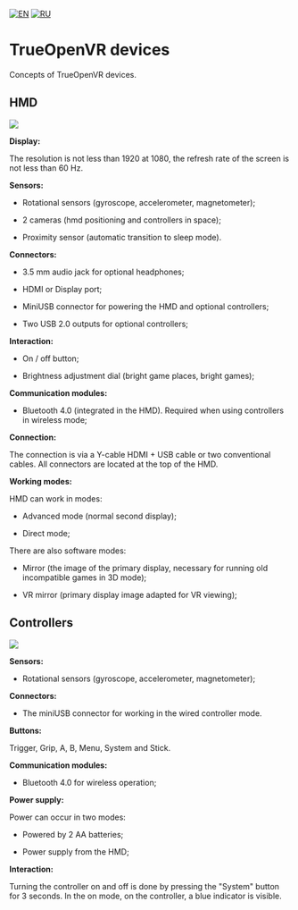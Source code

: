 [![EN](https://user-images.githubusercontent.com/9499881/33184537-7be87e86-d096-11e7-89bb-f3286f752bc6.png)](https://github.com/TrueOpenVR/TrueOpenVR-Devices/blob/master/README.md) 
[![RU](https://user-images.githubusercontent.com/9499881/27683795-5b0fbac6-5cd8-11e7-929c-057833e01fb1.png)](https://github.com/TrueOpenVR/TrueOpenVR-Devices/blob/master/README.RU.md) 
# TrueOpenVR devices
Concepts of TrueOpenVR devices.
## HMD
![](https://user-images.githubusercontent.com/9499881/45110633-e1976f00-b153-11e8-9096-d7a105cda7fa.png)

**Display:**

The resolution is not less than 1920 at 1080, the refresh rate of the screen is not less than 60 Hz.




**Sensors:**

- Rotational sensors (gyroscope, accelerometer, magnetometer);

- 2 cameras (hmd positioning and controllers in space);

- Proximity sensor (automatic transition to sleep mode).




**Connectors:**

- 3.5 mm audio jack for optional headphones;

- HDMI or Display port;

- MiniUSB connector for powering the HMD and optional controllers;

- Two USB 2.0 outputs for optional controllers;




**Interaction:**

- On / off button;

- Brightness adjustment dial (bright game places, bright games);




**Communication modules:**

- Bluetooth 4.0 (integrated in the HMD). Required when using controllers in wireless mode;




**Connection:**

The connection is via a Y-cable HDMI + USB cable or two conventional cables. All connectors are located at the top of the HMD.





**Working modes:**

HMD can work in modes:

- Advanced mode (normal second display);

- Direct mode;

There are also software modes:

- Mirror (the image of the primary display, necessary for running old incompatible games in 3D mode);

- VR mirror (primary display image adapted for VR viewing);



## Controllers
![](https://user-images.githubusercontent.com/9499881/45111900-3688b480-b157-11e8-82b2-e46331f79e03.png)


**Sensors:**

- Rotational sensors (gyroscope, accelerometer, magnetometer);




**Connectors:**

- The miniUSB connector for working in the wired controller mode.




**Buttons:**

Trigger, Grip, A, B, Menu, System and Stick.




**Communication modules:**

- Bluetooth 4.0 for wireless operation;




**Power supply:**

Power can occur in two modes:

- Powered by 2 AA batteries;

- Power supply from the HMD;




**Interaction:**

Turning the controller on and off is done by pressing the "System" button for 3 seconds. In the on mode, on the controller, a blue indicator is visible.
